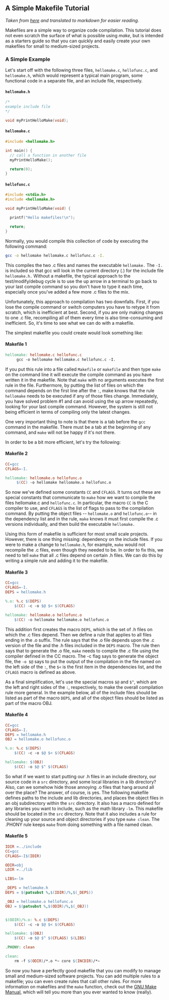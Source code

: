## A Simple Makefile Tutorial

*Taken from [here](http://www.cs.colby.edu/maxwell/courses/tutorials/maketutor/) and translated to markdown for easier reading.*

Makefiles are a simple way to organize code compilation. This tutorial does not even scratch the surface of what is possible using *make*, but is intended as a starters guide so that you can quickly and easily create your own makefiles for small to medium-sized projects.

### A Simple Example

Let's start off with the following three files, `hellomake.c`, `hellofunc.c`, and `hellomake.h`, which would represent a typical main program, some functional code in a separate file, and an include file, respectively.

#### `hellomake.h`

```c
/*
example include file
*/

void myPrintHelloMake(void);

```

#### `hellomake.c`

```c
#include <hellomake.h>

int main() {
  // call a function in another file
  myPrintHelloMake();

  return(0);
}
```

#### `hellofunc.c`

```c
#include <stdio.h>
#include <hellomake.h>

void myPrintHelloMake(void) {

  printf("Hello makefiles!\n");

  return;
}
```

Normally, you would compile this collection of code by executing the following command:

```bash
gcc -o hellomake hellomake.c hellofunc.c -I.
```

This compiles the two .c files and names the executable `hellomake.` The `-I.` is included so that gcc will look in the current directory (.) for the include file `hellomake.h.` Without a makefile, the typical approach to the test/modify/debug cycle is to use the up arrow in a terminal to go back to your last compile command so you don't have to type it each time, especially once you've added a few more .c files to the mix.

Unfortunately, this approach to compilation has two downfalls. First, if you lose the compile command or switch computers you have to retype it from scratch, which is inefficient at best. Second, if you are only making changes to one .c file, recompiling all of them every time is also time-consuming and inefficient. So, it's time to see what we can do with a makefile.

The simplest makefile you could create would look something like:

#### Makefile 1

```makefile
hellomake: hellomake.c hellofunc.c
     gcc -o hellomake hellomake.c hellofunc.c -I.
```

If you put this rule into a file called `Makefile` or `makefile` and then type `make` on the command line it will execute the compile command as you have written it in the makefile. Note that `make` with no arguments executes the first rule in the file. Furthermore, by putting the list of files on which the command depends on the first line after the `:`, make knows that the rule `hellomake` needs to be executed if any of those files change. Immediately, you have solved problem #1 and can avoid using the up arrow repeatedly, looking for your last compile command. However, the system is still not being efficient in terms of compiling only the latest changes.

One very important thing to note is that there is a tab before the `gcc` command in the makefile. There must be a tab at the beginning of any command, and `make` will not be happy if it's not there.

In order to be a bit more efficient, let's try the following:

#### Makefile 2

```makefile
CC=gcc
CFLAGS=-I.

hellomake: hellomake.o hellofunc.o
     $(CC) -o hellomake hellomake.o hellofunc.o
```

So now we've defined some constants `CC` and `CFLAGS`. It turns out these are special constants that communicate to `make` how we want to compile the files hellomake.c and `hellofunc.c`. In particular, the macro `CC` is the C compiler to use, and `CFLAGS` is the list of flags to pass to the compilation command. By putting the object files -- `hellomake.o` and `hellofunc.o`-- in the dependency list and in the rule, `make` knows it must first compile the .c versions individually, and then build the executable `hellomake.`

Using this form of makefile is sufficient for most small scale projects. However, there is one thing missing: dependency on the include files. If you were to make a change to `hellomake.h`, for example, `make` would not recompile the .c files, even though they needed to be. In order to fix this, we need to tell `make` that all .c files depend on certain .h files. We can do this by writing a simple rule and adding it to the makefile.

#### Makefile 3

```makefile
CC=gcc
CFLAGS=-I.
DEPS = hellomake.h

%.o: %.c $(DEPS)
	$(CC) -c -o $@ $< $(CFLAGS)

hellomake: hellomake.o hellofunc.o 
	$(CC) -o hellomake hellomake.o hellofunc.o 
```

This addition first creates the macro `DEPS`, which is the set of .h files on which the .c files depend. Then we define a rule that applies to all files ending in the .o suffix. The rule says that the .o file depends upon the .c version of the file and the .h files included in the `DEPS` macro. The rule then says that to generate the .o file, `make` needs to compile the .c file using the compiler defined in the CC macro. The -c flag says to generate the object file, the `-o $@` says to put the output of the compilation in the file named on the left side of the `:`, the `$<` is the first item in the dependencies list, and the `CFLAGS` macro is defined as above.

As a final simplification, let's use the special macros `$@` and `$^`, which are the left and right sides of the `:`, respectively, to make the overall compilation rule more general. In the example below, all of the include files should be listed as part of the macro `DEPS`, and all of the object files should be listed as part of the macro OBJ.

#### Makefile 4

```makefile
CC=gcc
CFLAGS=-I.
DEPS = hellomake.h
OBJ = hellomake.o hellofunc.o 

%.o: %.c $(DEPS)
	$(CC) -c -o $@ $< $(CFLAGS)

hellomake: $(OBJ)
	$(CC) -o $@ $^ $(CFLAGS)
```

So what if we want to start putting our .h files in an include directory, our source code in a `src` directory, and some local libraries in a lib directory? Also, can we somehow hide those annoying .o files that hang around all over the place? The answer, of course, is yes. The following makefile defines paths to the include and lib directories, and places the object files in an obj subdirectory within the `src` directory. It also has a macro defined for any libraries you want to include, such as the math library `-lm`. This makefile should be located in the `src` directory. Note that it also includes a rule for cleaning up your source and object directories if you type `make clean`. The .PHONY rule keeps `make` from doing something with a file named clean.

#### Makefile 5

```makefile
IDIR =../include
CC=gcc
CFLAGS=-I$(IDIR)

ODIR=obj
LDIR =../lib

LIBS=-lm

_DEPS = hellomake.h
DEPS = $(patsubst %,$(IDIR)/%,$(_DEPS))

_OBJ = hellomake.o hellofunc.o 
OBJ = $(patsubst %,$(ODIR)/%,$(_OBJ))


$(ODIR)/%.o: %.c $(DEPS)
	$(CC) -c -o $@ $< $(CFLAGS)

hellomake: $(OBJ)
	$(CC) -o $@ $^ $(CFLAGS) $(LIBS)

.PHONY: clean

clean:
	rm -f $(ODIR)/*.o *~ core $(INCDIR)/*~ 
```

So now you have a perfectly good makefile that you can modify to manage small and medium-sized software projects. You can add multiple rules to a makefile; you can even create rules that call other rules. For more information on makefiles and the `make` function, check out the [GNU Make Manual](http://www.gnu.org/software/make/manual/make.html), which will tell you more than you ever wanted to know (really).